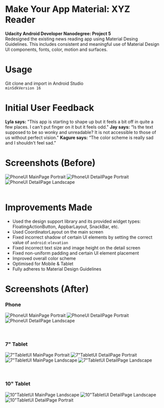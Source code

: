 # Make Your App Material: XYZ Reader
**Udacity Android Developer Nanodegree: Project 5**  
Redesigned the existing news reading app using Material Desing Guidelines. This includes consistent and meaningful use of Material Design UI components, fonts, color, motion and surfaces.  

# Usage
Git clone and import in Android Studio  
`minSdkVersion 16`

# Initial User Feedback
**Lyla says:** "This app is starting to shape up but it feels a bit off in quite a few places. I can't put finger on it but it feels odd."
**Jay says:** “Is the text supposed to be so wonky and unreadable? It is not accessible to those of us without perfect vision."
**Kagure says:** “The color scheme is really sad and I shouldn't feel sad.”

# Screenshots (Before)
![PhoneUI MainPage Portrait](https://github.com/ashwinpilgaonkar/XYZ-Reader/blob/master/Screenshots/phone-main-portrait-before.png)
![PhoneUI DetailPage Portrait](https://github.com/ashwinpilgaonkar/XYZ-Reader/blob/master/Screenshots/phone-detail-portrait-before.png)
![PhoneUI DetailPage Landscape](https://github.com/ashwinpilgaonkar/XYZ-Reader/blob/master/Screenshots/phone-detail-land-before.png)
<br>
<br>

# Improvements Made
* Used the design support library and its provided widget types: FloatingActionButton, AppbarLayout, SnackBar, etc.
* Used CoordinatorLayout on the main screen
* Fixed incorrect shadow of certain UI elements by setting the correct value of `android:elevation`
* Fixed incorrect text size and image height on the detail screen
* Fixed non-uniform padding and certain UI element placement
* Improved overall color scheme
* Optimised for Mobile & Tablet
* Fully adheres to Material Design Guidelines
    
# Screenshots (After)
### Phone
![PhoneUI MainPage Portrait](https://github.com/ashwinpilgaonkar/XYZ-Reader/blob/master/Screenshots/phone-main-portrait.png)
![PhoneUI DetailPage Portrait](https://github.com/ashwinpilgaonkar/XYZ-Reader/blob/master/Screenshots/phone-detail-portrait.png)
![PhoneUI DetailPage Landscape](https://github.com/ashwinpilgaonkar/XYZ-Reader/blob/master/Screenshots/phone-detail-land.png)
<br>
<br>
<br>

### 7" Tablet
![7"TabletUI MainPage Portrait](https://github.com/ashwinpilgaonkar/XYZ-Reader/blob/master/Screenshots/tablet7-main-portrait.png)
![7"TabletUI DetailPage Portrait](https://github.com/ashwinpilgaonkar/XYZ-Reader/blob/master/Screenshots/tablet7-detail-portrait.png)
![7"TabletUI MainPage Landscape](https://github.com/ashwinpilgaonkar/XYZ-Reader/blob/master/Screenshots/tablet7-main-land.png)
![7"TabletUI DetailPage Landscape](https://github.com/ashwinpilgaonkar/XYZ-Reader/blob/master/Screenshots/tablet7-detail-land.png)
<br>
<br>
<br>

### 10" Tablet
![10"TabletUI MainPage Landscape](https://github.com/ashwinpilgaonkar/XYZ-Reader/blob/master/Screenshots/tablet10-main-land.png)
![10"TabletUI DetailPage Landscape](https://github.com/ashwinpilgaonkar/XYZ-Reader/blob/master/Screenshots/tablet10-detail-land.png)
![10"TabletUI DetailPage Portrait](https://github.com/ashwinpilgaonkar/XYZ-Reader/blob/master/Screenshots/tablet10-detail-portrait.png)
